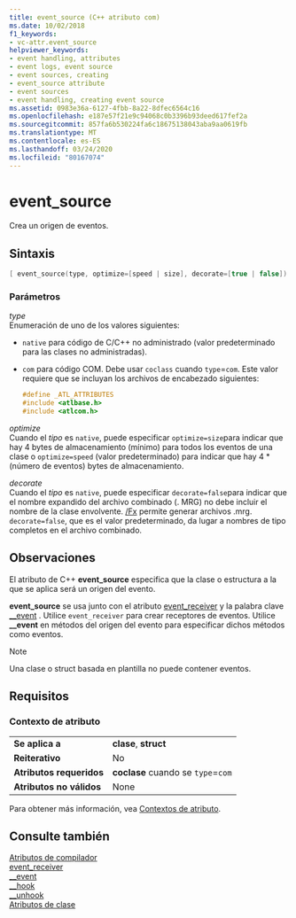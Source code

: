 ```yaml
---
title: event_source (C++ atributo com)
ms.date: 10/02/2018
f1_keywords:
- vc-attr.event_source
helpviewer_keywords:
- event handling, attributes
- event logs, event source
- event sources, creating
- event_source attribute
- event sources
- event handling, creating event source
ms.assetid: 0983e36a-6127-4fbb-8a22-8dfec6564c16
ms.openlocfilehash: e187e57f21e9c94068c0b3396b93deed617fef2a
ms.sourcegitcommit: 857fa6b530224fa6c18675138043aba9aa0619fb
ms.translationtype: MT
ms.contentlocale: es-ES
ms.lasthandoff: 03/24/2020
ms.locfileid: "80167074"
---
```

# <a name="event_source"></a>event_source

Crea un origen de eventos.

## <a name="syntax"></a>Sintaxis

```cpp
[ event_source(type, optimize=[speed | size], decorate=[true | false]) ]
```

### <a name="parameters"></a>Parámetros

*type*<br/>
Enumeración de uno de los valores siguientes:

- `native` para código de C/C++ no administrado (valor predeterminado para las clases no administradas).

- `com` para código COM. Debe usar `coclass` cuando `type`=`com`. Este valor requiere que se incluyan los archivos de encabezado siguientes:

    ```cpp
    #define _ATL_ATTRIBUTES
    #include <atlbase.h>
    #include <atlcom.h>
    ```

*optimize*<br/>
Cuando el *tipo* es `native`, puede especificar `optimize=size`para indicar que hay 4 bytes de almacenamiento (mínimo) para todos los eventos de una clase o `optimize=speed` (valor predeterminado) para indicar que hay 4 * (número de eventos) bytes de almacenamiento.

*decorate*<br/>
Cuando el *tipo* es `native`, puede especificar `decorate=false`para indicar que el nombre expandido del archivo combinado (. MRG) no debe incluir el nombre de la clase envolvente. [/Fx](../../build/reference/fx-merge-injected-code.md) permite generar archivos .mrg. `decorate=false`, que es el valor predeterminado, da lugar a nombres de tipo completos en el archivo combinado.

## <a name="remarks"></a>Observaciones

El atributo de C++ **event_source** especifica que la clase o estructura a la que se aplica será un origen del evento.

**event_source** se usa junto con el atributo [event_receiver](event-receiver.md) y la palabra clave [__event](../../cpp/event.md) . Utilice `event_receiver` para crear receptores de eventos. Utilice **__event** en métodos del origen del evento para especificar dichos métodos como eventos.

> [!NOTE]
> Una clase o struct basada en plantilla no puede contener eventos.

## <a name="requirements"></a>Requisitos

### <a name="attribute-context"></a>Contexto de atributo

|||
|-|-|
|**Se aplica a**|**clase**, **struct**|
|**Reiterativo**|No|
|**Atributos requeridos**|**coclase** cuando se `type`=`com`|
|**Atributos no válidos**|None|

Para obtener más información, vea [Contextos de atributo](cpp-attributes-com-net.md#contexts).

## <a name="see-also"></a>Consulte también

[Atributos de compilador](compiler-attributes.md)<br/>
[event_receiver](event-receiver.md)<br/>
[__event](../../cpp/event.md)<br/>
[__hook](../../cpp/hook.md)<br/>
[__unhook](../../cpp/unhook.md)<br/>
[Atributos de clase](class-attributes.md)
